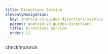 ```yaml
---
title: Directions Service
eleventyNavigation:
  key: android-v3-guides-directions-service
  parent: android-v3-guides-directions
  title: Directions Service
  order: 11
---
```


cfmckfmckmck
